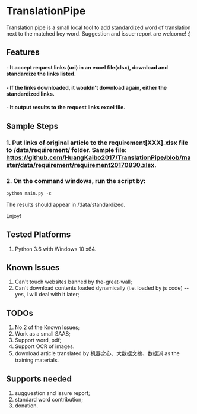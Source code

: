 # TranslationPipe
Translation pipe is a small local tool to add standardized word of translation next to the matched key word. Suggestion and issue-report are welcome! :)

## Features
#### - It accept request links (uri) in an excel file(xlsx), download and standardize the links listed.
#### - If the links downloaded, it wouldn't download again, either the standardized links.
#### - It output results to the request links excel file.



## Sample Steps
### 1. Put links of original article to the requirement[XXX].xlsx file to <project root>/data/requirement/ folder. Sample file: https://github.com/HuangKaibo2017/TranslationPipe/blob/master/data/requirement/requirement20170830.xlsx.
### 2. On the command windows, run the script by:
```
python main.py -c
```
The results should appear in <project root>/data/standardized. 
  
Enjoy! 

## Tested Platforms
1. Python 3.6 with Windows 10 x64.

## Known Issues
1. Can't touch websites banned by the-great-wall;
2. Can't download contents loaded dynamically (i.e. loaded by js code) -- yes, i will deal with it later;

## TODOs
1. No.2 of the Known Issues;
2. Work as a small SAAS;
3. Support word, pdf;
4. Support OCR of images.
5. download article translated by 机器之心、大数据文摘、数据派 as the training materials.

## Supports needed
1. sugguestion and issure report;
2. standard word contribution;
3. donation.
